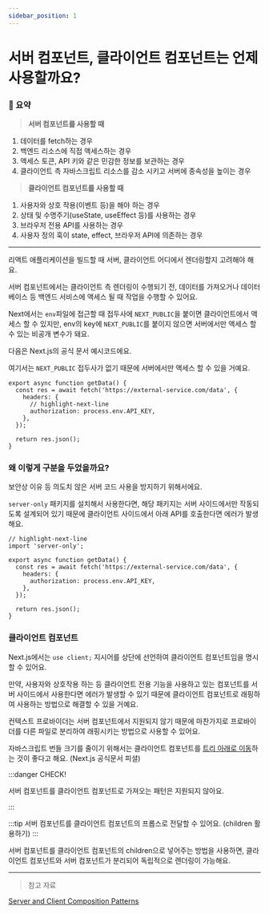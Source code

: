 ```yaml
---
sidebar_position: 1
---
```


# 서버 컴포넌트, 클라이언트 컴포넌트는 언제 사용할까요?

### 📄 요약

> **서버 컴포넌트를 사용할 때**

1. 데이터를 fetch하는 경우
2. 백엔드 리소스에 직접 액세스하는 경우
3. 액세스 토큰, API 키와 같은 민감한 정보를 보관하는 경우
4. 클라이언트 측 자바스크립트 리소스를 감소 시키고 서버에 종속성을 높이는 경우

> **클라이언트 컴포넌트를 사용할 때**

1. 사용자와 상호 작용(이벤트 등)을 해야 하는 경우
2. 상태 및 수명주기(useState, useEffect 등)를 사용하는 경우
3. 브라우저 전용 API를 사용하는 경우
4. 사용자 정의 훅이 state, effect, 브라우저 API에 의존하는 경우

---

리액트 애플리케이션을 빌드할 때 서버, 클라이언트 어디에서 렌더링할지 고려해야 해요.

서버 컴포넌트에서는 클라이언트 측 렌더링이 수행되기 전,
데이터를 가져오거나 데이터베이스 등 백엔드 서비스에 액세스 될 때 작업을 수행할 수 있어요.

Next에서는 `env`파일에 접근할 때 접두사에 `NEXT_PUBLIC`을 붙이면 클라이언트에서 액세스 할 수 있지만,
env의 key에 `NEXT_PUBLIC`를 붙이지 않으면 서버에서만 액세스 할 수 있는 비공개 변수가 돼요.

다음은 Next.js의 공식 문서 예시코드에요.

여기서는 `NEXT_PUBLIC` 접두사가 없기 때문에 서버에서만 액세스 할 수 있을 거예요.

```tsx
export async function getData() {
  const res = await fetch('https://external-service.com/data', {
    headers: {
      // highlight-next-line
      authorization: process.env.API_KEY,
    },
  });

  return res.json();
}
```

### 왜 이렇게 구분을 두었을까요?

보안상 이유 등 의도치 않은 서버 코드 사용을 방지하기 위해서에요.

`server-only` 패키지를 설치해서 사용한다면, 해당 패키지는 서버 사이드에서만 작동되도록 설계되어 있기 때문에 클라이언트 사이드에서 아래 API를 호출한다면 에러가 발생해요.

```tsx
// highlight-next-line
import 'server-only';

export async function getData() {
  const res = await fetch('https://external-service.com/data', {
    headers: {
      authorization: process.env.API_KEY,
    },
  });

  return res.json();
}
```

### 클라이언트 컴포넌트

Next.js에서는 `use client;` 지시어를 상단에 선언하여 클라이언트 컴포넌트임을 명시할 수 있어요.

만약, 사용자와 상호작용 하는 등 클라이언트 전용 기능을 사용하고 있는 컴포넌트를 서버 사이드에서 사용한다면 에러가 발생할 수 있기 때문에 클라이언트 컴포넌트로 래핑하여 사용하는 방법으로 해결할 수 있을 거예요.

컨텍스트 프로바이더는 서버 컴포넌트에서 지원되지 않기 때문에 마찬가지로 프로바이더를 다른 파일로 분리하여 래핑시키는 방법으로 사용할 수 있어요.

자바스크립트 번들 크기를 줄이기 위해서는 클라이언트 컴포넌트를 [트리 아래로 이동](https://nextjs.org/docs/app/building-your-application/rendering/composition-patterns#moving-client-components-down-the-tree)하는 것이 좋다고 해요. (Next.js 공식문서 피셜)

:::danger CHECK!

서버 컴포넌트를 클라이언트 컴포넌트로 가져오는 패턴은 지원되지 않아요.

:::

:::tip
서버 컴포넌트를 클라이언트 컴포넌트의 프롭스로 전달할 수 있어요. (children 활용하기)
:::

서버 컴포넌트를 클라이언트 컴포넌트의 children으로 넣어주는 방법을 사용하면, 클라이언트 컴포넌트와 서버 컴포넌트가 분리되어 독립적으로 렌더링이 가능해요.

---

> 참고 자료

[Server and Client Composition Patterns](https://nextjs.org/docs/app/building-your-application/rendering/composition-patterns#when-to-use-server-and-client-components)

```;

```

